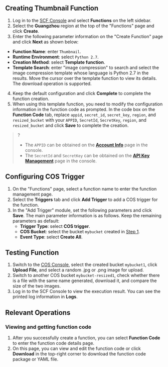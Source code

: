 ## Creating Thumbnail Function
1. Log in to the [SCF Console](https://console.cloud.tencent.com/scf/list?rid=8&ns=default) and select **Functions** on the left sidebar.
2. Select the **Guangzhou** region at the top of the "Functions" page and click **Create**.
3. Enter the following parameter information on the "Create Function" page and click **Next** as shown below:
 - **Function Name**: enter `Thumbnail`.
 - **Runtime Environment**: select `Python 2.7`.
 - **Creation Method**: select **Template function**.
  - **Template Search**: enter "image compression" to search and select the image compression template whose language is Python 2.7 in the results.
 Move the cursor over the template function to view its details. The download operation is supported.
 
4. Keep the default configuration and click **Complete** to complete the function creation.
5. When using this template function, you need to modify the configuration information in the function code as prompted.
In the code box on the **Function Code** tab, replace `appid`, `secret_id`, `secret_key`, `region`, and `resized_bucket` with your `APPID`, `SecretId`, `SecretKey`, `region`, and `resized_bucket` and click **Save** to complete the creation.
>?
>- The `APPID` can be obtained on the **[Account Info](https://console.cloud.tencent.com/developer)** page in the console.
>- The `SecretId` and `SecretKey` can be obtained on the **[API Key Management](https://console.cloud.tencent.com/cam/capi)** page in the console.
>

## Configuring COS Trigger
1. On the "Functions" page, select a function name to enter the function management page.
2. Select the **Triggers** tab and click **Add Trigger** to add a COS trigger for the function.
3. In the "Add Trigger" module, set the following parameters and click **Save**.
The main parameter information is as follows. Keep the remaining parameters as default:
	- **Trigger Type**: select **COS trigger**.
	- **COS Bucket**: select the bucket `mybucket` created in [Step 1](https://intl.cloud.tencent.com/document/product/583/9735).
	- **Event Type**: select **Create All**.

## Testing Function
1. Switch to the [COS Console](https://console.cloud.tencent.com/cos/bucket), select the created bucket `mybucket1`, click **Upload File**, and select a random .jpg or .png image for upload.
2. Switch to another COS bucket `mybucket-resized1`, check whether there is a file with the same name generated, download it, and compare the size of the two images.
3. Log in to the SCF Console to view the execution result. You can see the printed log information in **Logs**.

## Relevant Operations
### Viewing and getting function code
1. After you successfully create a function, you can select **Function Code** to enter the function code details page.
2. On this page, you can view and edit the function code or click **Download** in the top-right corner to download the function code package or YAML file.
